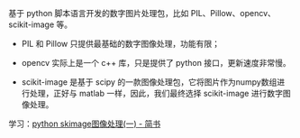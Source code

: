 基于 python 脚本语言开发的数字图片处理包，比如 PIL、Pillow、opencv、scikit-image 等。

- PIL 和 Pillow 只提供最基础的数字图像处理，功能有限；

- opencv 实际上是一个 c++ 库，只是提供了 python 接口，更新速度非常慢。
- scikit-image 是基于 scipy 的一款图像处理包，它将图片作为numpy数组进行处理，正好与 matlab 一样，因此，我们最终选择 scikit-image 进行数字图像处理。



学习：[python skimage图像处理(一) - 简书](<https://www.jianshu.com/p/f2e88197e81d>)

